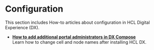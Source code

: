 # Configuration

This section includes How-to articles about configuration in HCL Digital Experience (DX).

- **[How to add additional portal administrators in DX Compose](./adding_additional_portal_admins.md)**  
Learn how to change cell and node names after installing HCL DX.
